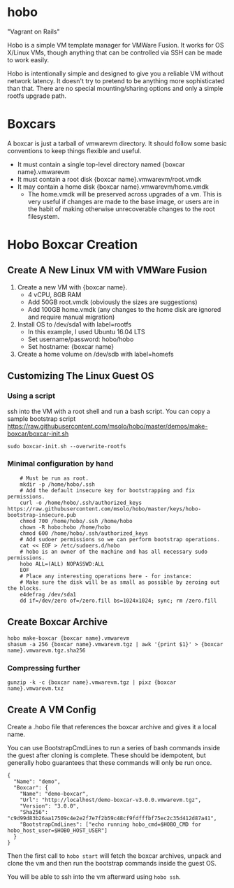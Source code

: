 # hobo
"Vagrant on Rails"

Hobo is a simple VM template manager for VMWare Fusion. It works for OS X/Linux VMs, though anything that can be controlled via SSH can be made to work easily.

Hobo is intentionally simple and designed to give you a reliable VM without network latency. It doesn't try to pretend to be anything more sophisticated than that. There are no special mounting/sharing options and only a simple rootfs upgrade path.

# Boxcars

A boxcar is just a tarball of vmwarevm directory. It should follow some basic conventions to keep things flexible and useful.
* It must contain a single top-level directory named {boxcar name}.vmwarevm
* It must contain a root disk {boxcar name}.vmwarevm/root.vmdk
* It may contain a home disk {boxcar name}.vmwarevm/home.vmdk
  * The home.vmdk will be preserved across upgrades of a vm. This is very useful if changes are made to the base image, or users are in the habit of making otherwise unrecoverable changes to the root filesystem.

# Hobo Boxcar Creation

## Create A New Linux VM with VMWare Fusion
1. Create a new VM with {boxcar name}.
   * 4 vCPU, 8GB RAM
   * Add 50GB root.vmdk (obviously the sizes are suggestions)
   * Add 100GB home.vmdk (any changes to the home disk are ignored and require manual migration)
2. Install OS to /dev/sda1 with label=rootfs
   * In this example, I used Ubuntu 16.04 LTS
   * Set username/password: hobo/hobo
   * Set hostname: {boxcar name}
3. Create a home volume on /dev/sdb with label=homefs

## Customizing The Linux Guest OS

### Using a script
ssh into the VM with a root shell and run a bash script. You can copy a sample bootstrap script https://raw.githubusercontent.com/msolo/hobo/master/demos/make-boxcar/boxcar-init.sh
```
sudo boxcar-init.sh --overwrite-rootfs
```

### Minimal configuration by hand
```
    # Must be run as root.
    mkdir -p /home/hobo/.ssh
    # Add the default insecure key for bootstrapping and fix permissions.
    curl -o /home/hobo/.ssh/authorized_keys https://raw.githubusercontent.com/msolo/hobo/master/keys/hobo-bootstrap-insecure.pub
    chmod 700 /home/hobo/.ssh /home/hobo
    chown -R hobo:hobo /home/hobo
    chmod 600 /home/hobo/.ssh/authorized_keys
    # Add sudoer permissions so we can perform bootstrap operations.
    cat << EOF > /etc/sudoers.d/hobo
    # hobo is an owner of the machine and has all necessary sudo permissions.
    hobo ALL=(ALL) NOPASSWD:ALL
    EOF
    # Place any interesting operations here - for instance:
    # Make sure the disk will be as small as possible by zeroing out the blocks.
    e4defrag /dev/sda1
    dd if=/dev/zero of=/zero.fill bs=1024x1024; sync; rm /zero.fill
```

## Create Boxcar Archive
```
hobo make-boxcar {boxcar name}.vmwarevm
shasum -a 256 {boxcar name}.vmwarevm.tgz | awk '{print $1}' > {boxcar name}.vmwarevm.tgz.sha256
```

### Compressing further
```
gunzip -k -c {boxcar name}.vmwarevm.tgz | pixz {boxcar name}.vmwarevm.txz
```

## Create A VM Config
Create a .hobo file that references the boxcar archive and gives it a local name.

You can use BootstrapCmdLines to run a series of bash commands inside the guest after cloning is complete. These should be idempotent, but generally hobo guarantees that these commands will only be run once.

```
{
  "Name": "demo",
  "Boxcar": {
    "Name": "demo-boxcar",
    "Url": "http://localhost/demo-boxcar-v3.0.0.vmwarevm.tgz",
    "Version": "3.0.0",
    "Sha256": "c9d99d83b26aa17509c4e2e2f7e7f2b59c48cf9fdfffbf75ec2c35d412d87a41",
    "BootstrapCmdLines": ["echo running hobo_cmd=$HOBO_CMD for hobo_host_user=$HOBO_HOST_USER"]
  }
}
```
Then the first call to `hobo start` will fetch the boxcar archives, unpack and clone the vm and then run the bootstrap commands inside the guest OS.

You will be able to ssh into the vm afterward using `hobo ssh`.
